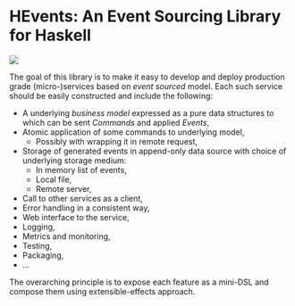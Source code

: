 
# HEvents: An Event Sourcing Library for Haskell

![](https://travis-ci.org/abailly/hevents.svg?branch=master)

The goal of this library is to make it easy to develop and deploy production grade (micro-)services based on *event sourced* model.
Each such service should be easily constructed and include the following:

* A underlying *business model* expressed as a pure data structures to which can be sent *Commands* and applied *Events*,
* Atomic application of some commands to underlying model,
    * Possibly with wrapping it in remote request,
* Storage of generated events in append-only data source with choice of underlying storage medium:
    * In memory list of events,
    * Local file,
    * Remote server,
* Call to other services as a client,
* Error handling in a consistent way,
* Web interface to the service,
* Logging,
* Metrics and monitoring,
* Testing,
* Packaging,
* ...

The overarching principle is to expose each feature as a mini-DSL and compose them using extensible-effects approach.

